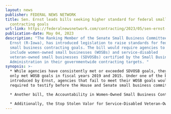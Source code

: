 ```yaml
---
layout: news
publisher: FEDERAL NEWS NETWORK
title: Sen. Ernst leads bills seeking higher standard for federal small business
  contracting goals
url-link: https://federalnewsnetwork.com/contracting/2023/05/sen-ernst-leads-bills-seeking-higher-standard-for-federal-small-business-contracting-goals/
publication-date: May 04, 2023
description: "The Ranking Member of the Senate Small Business Committee, Joni
  Ernst (R-Iowa), has introduced legislation to raise standards for federal
  small business contracting goals. The bill would require agencies to only
  include women-owned small businesses (WOSBs) and service-disabled
  veteran-owned small businesses (SDVOSBs) certified by the Small Business
  Administration in their governmentwide contracting targets. "
synopsis: >-
  * While agencies have consistently met or exceeded SDVOSB goals, they have
  only met WOSB goals in fiscal years 2019 and 2015. Under one of the bills
  introduced by Ernst, agencies that fail to meet their WOSB goals would be
  required to testify before the House and Senate small business committees. 

  * Another bill, the Accountability in Women-Owned Small Business Contracting Act, would only count prime and subcontract awards to SBA-certified WOSBs towards a governmentwide goal of 5% of federal contracting dollars going to WOSBs.

  * Additionally, the Stop Stolen Valor for Service-Disabled Veteran-Owned Small Business Contractors Act would prevent self-certified SDVOSBs from being included in the count towards a governmentwide goal of 3% of federal contracting dollars going to SDVOSBs.
---
```

